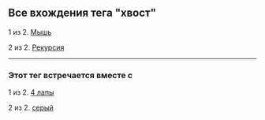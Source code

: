 ## Все вхождения тега "хвост"
1 из 2. [Мышь](./2020-07-06_mouse.md)

2 из 2. [Рекурсия](./2020-07-06_recursion.md)


---

### Этот тег встречается вместе с


1 из 2. [4 лапы](./meta_4_lapy.md)

2 из 2. [серый](./meta_seryy.md)

